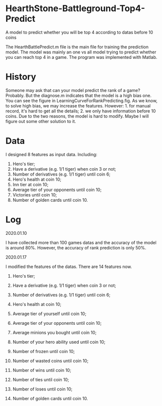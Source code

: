 # HearthStone-Battleground-Top4-Predict
A model to predict whether you will be top 4 according to datas before 10 coins

The HearthBattlePredict.m file is the main file for training the prediction model. The model was mainly an one vs all model trying to predict whether you can reach top 4 in a game. The program was implemented with Matlab.

# History
Someone may ask that can your model predict the rank of a game? Probably. But the diagnose.m indicates that the model is a high bias one. You can see the figure in LearningCurveForRankPredicting.fig.
As we know, to solve high bias, we may increase the features. 
However: 1. for manual record, it's hard to get all the details; 2. we only have information before 10 coins. Due to the two reasons, the model is hard to modify. Maybe I will figure out some other solution to it.

# Data
I designed 8 features as input data. Including:
1. Hero's tier;
2. Have a derivative (e.g. 1/1 tiger) when coin 3 or not;
3. Number of derivatives (e.g. 1/1 tiger) until coin 6;
4. Hero's health at coin 10;
5. Inn tier at coin 10; 
6. Average tier of your opponents until coin 10;
7. Victories until coin 10; 
8. Number of golden cards until coin 10.

# Log
2020.01.10

I have collected more than 100 games datas and the accuracy of the model is around 80%. However, the accuracy of rank prediction is only 50%.

2020.01.17

I modified the features of the datas. There are 14 features now.
1. Hero's tier;
2. Have a derivative (e.g. 1/1 tiger) when coin 3 or not;
3. Number of derivatives (e.g. 1/1 tiger) until coin 6;

4. Hero's health at coin 10;
5. Average tier of yourself until coin 10;
6. Average tier of your opponents until coin 10;
7. Average minions you bought until coin 10;
8. Number of your hero ability used until coin 10;
9. Number of frozen until coin 10;
10. Number of wasted coins until coin 10;
11. Number of wins until coin 10;
12. Number of ties until coin 10;
13. Number of loses until coin 10;
14. Number of golden cards until coin 10.

